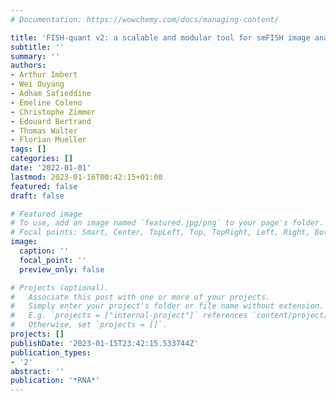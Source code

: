 ```yaml
---
# Documentation: https://wowchemy.com/docs/managing-content/

title: 'FISH-quant v2: a scalable and modular tool for smFISH image analysis'
subtitle: ''
summary: ''
authors:
- Arthur Imbert
- Wei Ouyang
- Adham Safieddine
- Emeline Coleno
- Christophe Zimmer
- Edouard Bertrand
- Thomas Walter
- Florian Mueller
tags: []
categories: []
date: '2022-01-01'
lastmod: 2023-01-16T00:42:15+01:00
featured: false
draft: false

# Featured image
# To use, add an image named `featured.jpg/png` to your page's folder.
# Focal points: Smart, Center, TopLeft, Top, TopRight, Left, Right, BottomLeft, Bottom, BottomRight.
image:
  caption: ''
  focal_point: ''
  preview_only: false

# Projects (optional).
#   Associate this post with one or more of your projects.
#   Simply enter your project's folder or file name without extension.
#   E.g. `projects = ["internal-project"]` references `content/project/deep-learning/index.md`.
#   Otherwise, set `projects = []`.
projects: []
publishDate: '2023-01-15T23:42:15.533744Z'
publication_types:
- '2'
abstract: ''
publication: '*RNA*'
---
```

